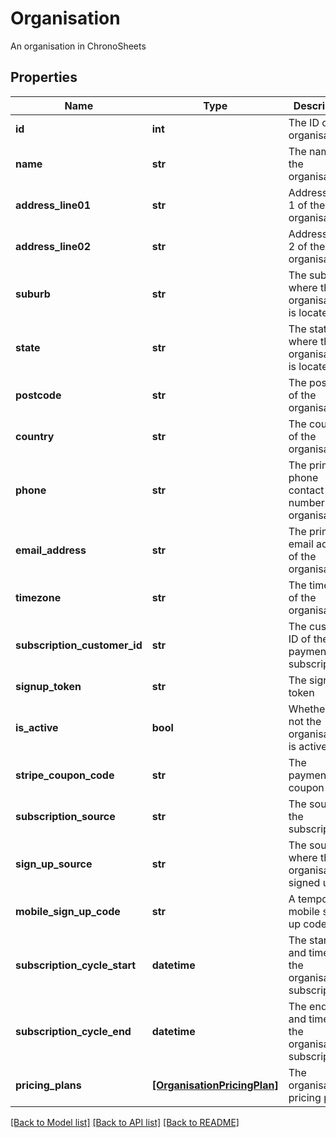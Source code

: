 # Organisation

An organisation in ChronoSheets
## Properties
Name | Type | Description | Notes
------------ | ------------- | ------------- | -------------
**id** | **int** | The ID of the organisation | [optional] 
**name** | **str** | The name of the organisation | [optional] 
**address_line01** | **str** | Address line 1 of the organisation | [optional] 
**address_line02** | **str** | Address line 2 of the organisation | [optional] 
**suburb** | **str** | The suburb where the organisation is located | [optional] 
**state** | **str** | The state where the organisation is located | [optional] 
**postcode** | **str** | The postcode of the organisation | [optional] 
**country** | **str** | The country of the organisation | [optional] 
**phone** | **str** | The primary phone contact number of the organisation | [optional] 
**email_address** | **str** | The primary email address of the organisation | [optional] 
**timezone** | **str** | The timezone of the organisation | [optional] 
**subscription_customer_id** | **str** | The customer ID of the payments subscription | [optional] 
**signup_token** | **str** | The sign up token | [optional] 
**is_active** | **bool** | Whether or not the organisation is active | [optional] 
**stripe_coupon_code** | **str** | The payments coupon code | [optional] 
**subscription_source** | **str** | The source of the subscription | [optional] 
**sign_up_source** | **str** | The source where the organisation signed up | [optional] 
**mobile_sign_up_code** | **str** | A temporary mobile sign up code | [optional] 
**subscription_cycle_start** | **datetime** | The start date and time of the organisations subscription | [optional] 
**subscription_cycle_end** | **datetime** | The end date and time of the organisations subscription | [optional] 
**pricing_plans** | [**[OrganisationPricingPlan]**](OrganisationPricingPlan.md) | The organisation&#39;s pricing plans | [optional] 

[[Back to Model list]](../README.md#documentation-for-models) [[Back to API list]](../README.md#documentation-for-api-endpoints) [[Back to README]](../README.md)


